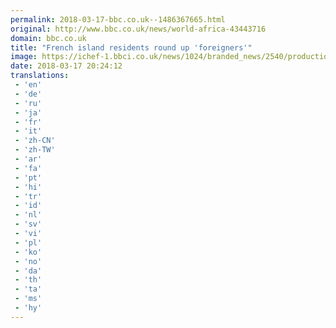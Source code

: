 ```yaml
---
permalink: 2018-03-17-bbc.co.uk--1486367665.html
original: http://www.bbc.co.uk/news/world-africa-43443716
domain: bbc.co.uk
title: "French island residents round up 'foreigners'"
image: https://ichef-1.bbci.co.uk/news/1024/branded_news/2540/production/_100463590_045513761-1.jpg
date: 2018-03-17 20:24:12
translations: 
 - 'en'
 - 'de'
 - 'ru'
 - 'ja'
 - 'fr'
 - 'it'
 - 'zh-CN'
 - 'zh-TW'
 - 'ar'
 - 'fa'
 - 'pt'
 - 'hi'
 - 'tr'
 - 'id'
 - 'nl'
 - 'sv'
 - 'vi'
 - 'pl'
 - 'ko'
 - 'no'
 - 'da'
 - 'th'
 - 'ta'
 - 'ms'
 - 'hy'
---
```


